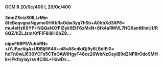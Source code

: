 #### GCM R 20/0c/400 L 20/0c/400
**3mnZSeizS0lLLrMm**<br/>**8fcBeqvgnaNgymo0HKbRaOdw3yq7hSb+A0hbXd3ltP8=**<br/>**mu4sHzK6YP+NQQaNXfPIZyk9EtF6zMxN+8fk4aRMVL7HQ6antNlmUf/R6QZ/hZLJzm/0fF1F8i8H0hZ9...**<br/><br/>
**nipeF6RPSVuhbRNc**<br/>**+iYJPpcVgAzUDBIj664K+ol8vAScdkiQj9y6LBdIEi0=**<br/>**hdTn0wLl636YCFs5CTnOAWiHgyF48ce26WbNzGeylB9d2NPRrOdoSMHk+IPkfnyiayrsv4CI9L+HxwDv...**